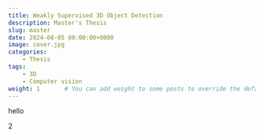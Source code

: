 ```yaml
---
title: Weakly Supervised 3D Object Detection
description: Master's Thesis
slug: master
date: 2024-08-05 00:00:00+0000
image: cover.jpg
categories:
    - Thesis
tags:
    - 3D
    - Computer vision
weight: 1       # You can add weight to some posts to override the default sorting (date descending)
---
```


hello


2
